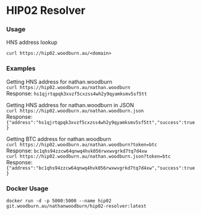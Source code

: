 # HIP02 Resolver

### Usage
HNS address lookup

`curl https://hip02.woodburn.au/<domain>`

### Examples

Getting HNS address for nathan.woodburn  
`curl https://hip02.woodburn.au/nathan.woodburn`  
Response: `hs1qjrtqpqk3xvzf5cxzss4wh2y9qyamksmv5sf5tt`

Getting HNS address for nathan.woodburn in JSON  
`curl https://hip02.woodburn.au/nathan.woodburn.json`  
Response: `{"address":"hs1qjrtqpqk3xvzf5cxzss4wh2y9qyamksmv5sf5tt","success":true}`

Getting BTC address for nathan.woodburn  
`curl https://hip02.woodburn.au/nathan.woodburn?token=btc`  
Response: `bc1qhs94zzcw64qnwq4hvk056rwxwvgrkd7tq7d4xw`  
`curl https://hip02.woodburn.au/nathan.woodburn.json?token=btc`  
Response: `{"address":"bc1qhs94zzcw64qnwq4hvk056rwxwvgrkd7tq7d4xw","success":true}`

### Docker Usage

`docker run -d -p 5000:5000 --name hip02 git.woodburn.au/nathanwoodburn/hip02-resolver:latest`
